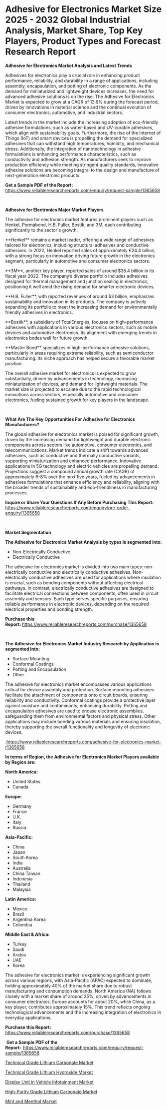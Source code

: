 <p><h1>Adhesive for Electronics Market Size 2025 - 2032 Global Industrial Analysis, Market Share, Top Key Players, Product Types and Forecast Research Report</h1></p><p><strong>Adhesive for Electronics Market Analysis and Latest Trends</strong></p>
<p><p>Adhesives for electronics play a crucial role in enhancing product performance, reliability, and durability in a range of applications, including assembly, encapsulation, and potting of electronic components. As the demand for miniaturized and lightweight devices increases, the need for advanced adhesive solutions is on the rise. The Adhesive for Electronics Market is expected to grow at a CAGR of 13.6% during the forecast period, driven by innovations in material science and the continual evolution of consumer electronics, automotive, and industrial sectors.</p><p>Latest trends in the market include the increasing adoption of eco-friendly adhesive formulations, such as water-based and UV-curable adhesives, which align with sustainability goals. Furthermore, the rise of the Internet of Things (IoT) and smart devices is propelling the demand for specialized adhesives that can withstand high temperatures, humidity, and mechanical stress. Additionally, the integration of nanotechnology in adhesive formulations is enhancing performance characteristics, such as conductivity and adhesion strength. As manufacturers seek to improve production efficiency while meeting stringent quality standards, innovative adhesive solutions are becoming integral to the design and manufacture of next-generation electronic products.</p></p>
<p><strong>Get a Sample PDF of the Report:&nbsp;</strong> <a href="https://www.reliableresearchreports.com/enquiry/request-sample/1365658?utm_campaign=13&utm_medium=2&utm_source=Github&utm_content=ia&utm_term=22032025&utm_id=adhesive-for-electronics">https://www.reliableresearchreports.com/enquiry/request-sample/1365658</a></p>
<p>&nbsp;</p>
<p><strong>Adhesive for Electronics Major Market Players</strong></p>
<p><p>The adhesive for electronics market features prominent players such as Henkel, Permabond, H.B. Fuller, Bostik, and 3M, each contributing significantly to the sector's growth. </p><p>**Henkel** remains a market leader, offering a wide range of adhesives tailored for electronics, including structural adhesives and conductive adhesives. In 2022, Henkel reported sales of approximately €24.4 billion, with a strong focus on innovation driving future growth in the electronics segment, particularly in automotive and consumer electronics sectors.</p><p>**3M**, another key player, reported sales of around $35.4 billion in its fiscal year 2022. The company’s diverse portfolio includes adhesives designed for thermal management and junction sealing in electronics, positioning it well amid the rising demand for smarter electronic devices.</p><p>**H.B. Fuller**, with reported revenues of around $3 billion, emphasizes sustainability and innovation in its products. The company is actively expanding its portfolio to meet the increasing demand for environmentally friendly adhesives in electronics.</p><p>**Bostik**, a subsidiary of TotalEnergies, focuses on high-performance adhesives with applications in various electronics sectors, such as mobile devices and automotive electronics. Its alignment with emerging trends in electronics bodes well for future growth.</p><p>**Master Bond** specializes in high-performance adhesive solutions, particularly in areas requiring extreme reliability, such as semiconductor manufacturing. Its niche approach has helped secure a favorable market position.</p><p>The overall adhesive market for electronics is expected to grow substantially, driven by advancements in technology, increasing miniaturization of devices, and demand for lightweight materials. The market size is projected to escalate due to the rapid technological innovations across sectors, especially automotive and consumer electronics, fueling sustained growth for key players in the landscape.</p></p>
<p>&nbsp;</p>
<p><strong>What Are The Key Opportunities For Adhesive for Electronics Manufacturers?</strong></p>
<p><p>The global adhesive for electronics market is poised for significant growth, driven by the increasing demand for lightweight and durable electronic components across sectors like automotive, consumer electronics, and telecommunications. Market trends indicate a shift towards advanced adhesives, such as conductive and thermally conductive variants, supporting miniaturization and enhanced performance. Innovative applications in 5G technology and electric vehicles are propelling demand. Projections suggest a compound annual growth rate (CAGR) of approximately 6-8% over the next five years, fueled by advancements in adhesives formulations that enhance efficiency and reliability, aligning with the broader trends of sustainability and eco-friendliness in manufacturing processes.</p></p>
<p><strong>Inquire or Share Your Questions If Any Before Purchasing This Report:</strong> <a href="https://www.reliableresearchreports.com/enquiry/pre-order-enquiry/1365658?utm_campaign=13&utm_medium=2&utm_source=Github&utm_content=ia&utm_term=22032025&utm_id=adhesive-for-electronics">https://www.reliableresearchreports.com/enquiry/pre-order-enquiry/1365658</a></p>
<p>&nbsp;</p>
<p><strong>Market Segmentation</strong></p>
<p><strong>The Adhesive for Electronics Market Analysis by types is segmented into:</strong></p>
<p><ul><li>Non-Electrically Conductive</li><li>Electrically Conductive</li></ul></p>
<p><p>The adhesive for electronics market is divided into two main types: non-electrically conductive and electrically conductive adhesives. Non-electrically conductive adhesives are used for applications where insulation is crucial, such as bonding components without affecting electrical pathways. In contrast, electrically conductive adhesives are designed to facilitate electrical connections between components, often used in circuit assembly and sensors. Each type serves specific purposes, ensuring reliable performance in electronic devices, depending on the required electrical properties and bonding strength.</p></p>
<p><strong>Purchase this Report:&nbsp;</strong><a href="https://www.reliableresearchreports.com/purchase/1365658?utm_campaign=13&utm_medium=2&utm_source=Github&utm_content=ia&utm_term=22032025&utm_id=adhesive-for-electronics">https://www.reliableresearchreports.com/purchase/1365658</a></p>
<p>&nbsp;</p>
<p><strong>The Adhesive for Electronics Market Industry Research by Application is segmented into:</strong></p>
<p><ul><li>Surface Mounting</li><li>Conformal Coatings</li><li>Potting and Encapsulation</li><li>Other</li></ul></p>
<p><p>The adhesive for electronics market encompasses various applications critical for device assembly and protection. Surface mounting adhesives facilitate the attachment of components onto circuit boards, ensuring reliability and conductivity. Conformal coatings provide a protective layer against moisture and contaminants, enhancing durability. Potting and encapsulation adhesives are used to encase electronic assemblies, safeguarding them from environmental factors and physical stress. Other applications may include bonding various materials and ensuring insulation, thereby supporting the overall functionality and longevity of electronic devices.</p></p>
<p><a href="https://www.reliableresearchreports.com/adhesive-for-electronics-market-r1365658?utm_campaign=13&utm_medium=2&utm_source=Github&utm_content=ia&utm_term=22032025&utm_id=adhesive-for-electronics">&nbsp;https://www.reliableresearchreports.com/adhesive-for-electronics-market-r1365658</a></p>
<p><strong>In terms of Region, the Adhesive for Electronics Market Players available by Region are:</strong></p>
<p>
    <p> <strong> North America: </strong>
        <ul>
            <li>United States</li>
            <li>Canada</li>
        </ul>
        </p> 
    <p> <strong> Europe: </strong>
        <ul>
            <li>Germany</li>
            <li>France</li>
            <li>U.K.</li>
            <li>Italy</li>
            <li>Russia</li>
        </ul>
        </p> 
    <p> <strong> Asia-Pacific: </strong>
        <ul>
            <li>China</li>
            <li>Japan</li>
            <li>South Korea</li>
            <li>India</li>
            <li>Australia</li>
            <li>China Taiwan</li>
            <li>Indonesia</li>
            <li>Thailand</li>
            <li>Malaysia</li>
        </ul>
        </p> 
    <p> <strong> Latin America: </strong>
        <ul>
            <li>Mexico</li>
            <li>Brazil</li>
            <li>Argentina Korea</li>
            <li>Colombia</li>
        </ul>
        </p> 
    <p> <strong> Middle East & Africa: </strong>
        <ul>
            <li>Turkey</li>
            <li>Saudi</li>
            <li>Arabia</li>
            <li>UAE</li>
            <li>Korea</li>
        </ul>
    </p>
    </p>
<p><p>The adhesive for electronics market is experiencing significant growth across various regions, with Asia-Pacific (APAC) expected to dominate, holding approximately 40% of the market share due to robust manufacturing and consumption demands. North America (NA) follows closely with a market share of around 25%, driven by advancements in consumer electronics. Europe accounts for about 20%, while China, as a key player, contributes approximately 15%. This trend reflects ongoing technological advancements and the increasing integration of electronics in everyday applications.</p></p>
<p><strong>Purchase this Report: </strong><a href="https://www.reliableresearchreports.com/purchase/1365658?utm_campaign=13&utm_medium=2&utm_source=Github&utm_content=ia&utm_term=22032025&utm_id=adhesive-for-electronics">https://www.reliableresearchreports.com/purchase/1365658</a></p>
<p>&nbsp;<strong>Get a Sample PDF of the Report:&nbsp;&nbsp;</strong><a href="https://www.reliableresearchreports.com/enquiry/request-sample/1365658?utm_campaign=13&utm_medium=2&utm_source=Github&utm_content=ia&utm_term=22032025&utm_id=adhesive-for-electronics">https://www.reliableresearchreports.com/enquiry/request-sample/1365658</a></p>
<p><strong></strong></p>
<p><p><a href="https://github.com/sgroitrieu7f/Market-Research-Report-List-1/blob/main/technical-grade-lithium-carbonate-market.md?utm_campaign=13&utm_medium=2&utm_source=Github&utm_content=ia&utm_term=22032025&utm_id=adhesive-for-electronics">Technical Grade Lithium Carbonate Market</a></p><p><a href="https://github.com/roehrtizonov/Market-Research-Report-List-1/blob/main/technical-grade-lithium-hydroxide-market.md?utm_campaign=13&utm_medium=2&utm_source=Github&utm_content=ia&utm_term=22032025&utm_id=adhesive-for-electronics">Technical Grade Lithium Hydroxide Market</a></p><p><a href="https://github.com/welidaeisya/Market-Research-Report-List-1/blob/main/display-unit-in-vehicle-infotainment-market.md?utm_campaign=13&utm_medium=2&utm_source=Github&utm_content=ia&utm_term=22032025&utm_id=adhesive-for-electronics">Display Unit in Vehicle Infotainment Market</a></p><p><a href="https://github.com/zhininzacher/Market-Research-Report-List-1/blob/main/high-purity-grade-lithium-carbonate-market.md?utm_campaign=13&utm_medium=2&utm_source=Github&utm_content=ia&utm_term=22032025&utm_id=adhesive-for-electronics">High-Purity Grade Lithium Carbonate Market</a></p><p><a href="https://github.com/donsonjupa/Market-Research-Report-List-1/blob/main/mint-and-menthol-market.md?utm_campaign=13&utm_medium=2&utm_source=Github&utm_content=ia&utm_term=22032025&utm_id=adhesive-for-electronics">Mint and Menthol Market</a></p></p>